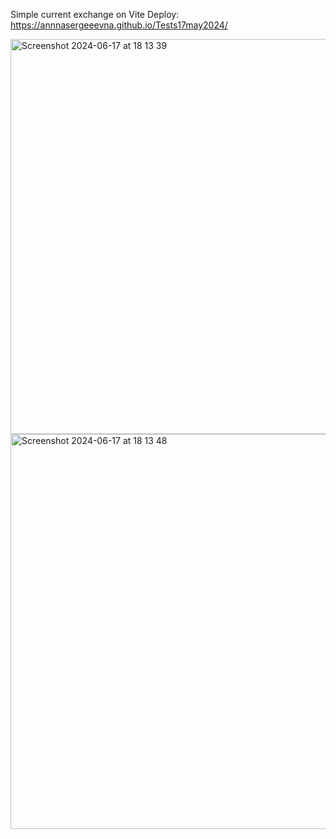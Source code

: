 Simple current exchange on Vite
Deploy: https://annnasergeeevna.github.io/Tests17may2024/

<img width="632" alt="Screenshot 2024-06-17 at 18 13 39" src="https://github.com/AnnnaSergeeevna/Tests17may2024/assets/107751835/bd320276-dc95-44c8-be32-63d630728ad0">

<img width="632" alt="Screenshot 2024-06-17 at 18 13 48" src="https://github.com/AnnnaSergeeevna/Tests17may2024/assets/107751835/4dd0b53a-2c69-4b39-bd03-7710ab44aa14">

